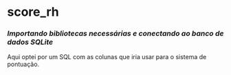 # score_rh

### *Importando bibliotecas necessárias e conectando ao banco de dados SQLite*

Aqui optei por um SQL com as colunas que iria usar para o sistema de pontuação.
